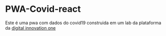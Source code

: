 # PWA-Covid-react

Este é uma pwa com dados do covid19 construida em um lab da plataforma da [digital innovation one](https://digitalinnovation.one)